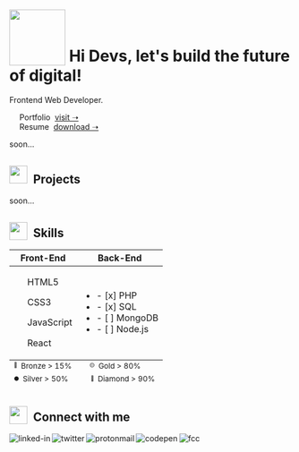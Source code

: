 <!-- # <p align="center"><sub><img src = "https://i.postimg.cc/dtLRKm2z/robot2.gif" width = 100px></sub><br> Hi Devs, let's build the future of digital!</p> -->
<!-- # <sub><img src = "https://i.postimg.cc/hvFNn3kt/rocket2.gif" width = 64px></sub> Hi Devs, let's build the future of digital! -->
# <sub><img src = "https://i.postimg.cc/85QQ8Qys/earth.gif" width = 100px></sub> Hi Devs, let's build the future of digital! 

Frontend Web Developer. <br>

&emsp; Portfolio&nbsp; [visit &#10141;](https://www.linkedin.com/in/cosmin-moldovan/) <br>
&emsp; Resume&nbsp; [download &#10141;](https://www.linkedin.com/in/cosmin-moldovan/) <br>

soon...
<!-- 🖥️ -->
##  <img src = "https://s9.gifyu.com/images/folder10d324063e782113.gif" width = 32px>&ensp;Projects

soon...
<!-- ⚔️ -->
<!-- ## <img src = "https://drive.google.com/uc?id=175YFQc64tSyE9GSMyLjjDAKj3Agh9031" width = 28px>&ensp;Skills -->
## <sub><img src = "https://s9.gifyu.com/images/developer.gif" width = 32px></sub>&ensp;Skills
<table>
  <thead>
    <tr>
      <th>Front-End</th>
      <th>Back-End</th>
    </tr>
  </thead>
  <tbody>
    <tr>
      <td>
        <p><sub><img src="https://i.postimg.cc/NMJmhpsz/gold-shield.png" width="16px"></sub>&ensp;HTML5</p>
          <p><sub><img src="https://i.postimg.cc/wMnNMMs5/silver-shield.png" width="16px"></sub>&ensp;CSS3</p>
          <p><sub><img src="https://i.postimg.cc/SRn8mCjN/bronze-shield.png" width="16px"></sub>&ensp;JavaScript</p>
         <p><sub><img src="https://i.postimg.cc/G2xr958X/diamond-shield.png" width="16px"></sub>&ensp;React</p>
      </td>
      <td>
        <ul>
          <li>- [x] PHP</li>
          <li>- [x] SQL</li>
          <li>- [ ] MongoDB</li>
          <li>- [ ] Node.js</li>
        </ul>
      </td>
    </tr>
  </tbody>
  <tfoot>
    <tr>
      <td colspan="2">
          <sup><sup><sub>🔴</sub></sup>&ensp;Bronze > 15%</sup></sup>&emsp;&emsp;<sup><sup><sub>🟡</sub></sup>&ensp;Gold > 80%</sup><br>
          <sup><sup><sub>⚫</sub></sup>&ensp;Silver > 50%</sup></sup>&emsp;&emsp;&ensp;<sup><sup><sub>🔵</sub></sup>&ensp;Diamond > 90%</sup>
      </td/>
    </tr>
  </tfoot>
</table>

<!-- 👥 -->
##  <sub><img src = "https://i.postimg.cc/k4f5Z7rm/chat.gif" width = 32px></sub>&ensp;Connect with me 

[<img align="left" alt="linked-in" src="https://img.shields.io/badge/linkedin-%230077B5.svg?&style=for-the-badge&logo=linkedin&logoColor=white" />](https://www.linkedin.com/in/cosmin-moldovan/)

[<img align="left" alt="twitter" src="https://img.shields.io/badge/twitter-%231DA1F2.svg?&style=for-the-badge&logo=twitter&logoColor=white" />](https://twitter.com/_cosminmoldovan)

[<img align="left" alt="protonmail" src="https://img.shields.io/badge/ProtonMail-8B89CC?style=for-the-badge&logo=protonmail&logoColor=white" />](mailto:cosmin.moldovan@prrotonmail.com)

[<img align="left" alt="codepen" src="https://img.shields.io/badge/Codepen-000000?style=for-the-badge&logo=codepen&logoColor=white" />](https://codepen.io/cosmin-moldovan)

[<img align="left" alt="fcc" src="https://img.shields.io/badge/free%20code%20camp-27273D?style=for-the-badge&logo=freecodecamp&logoColor=white" />](https://www.freecodecamp.org/cosmin-moldovan)
